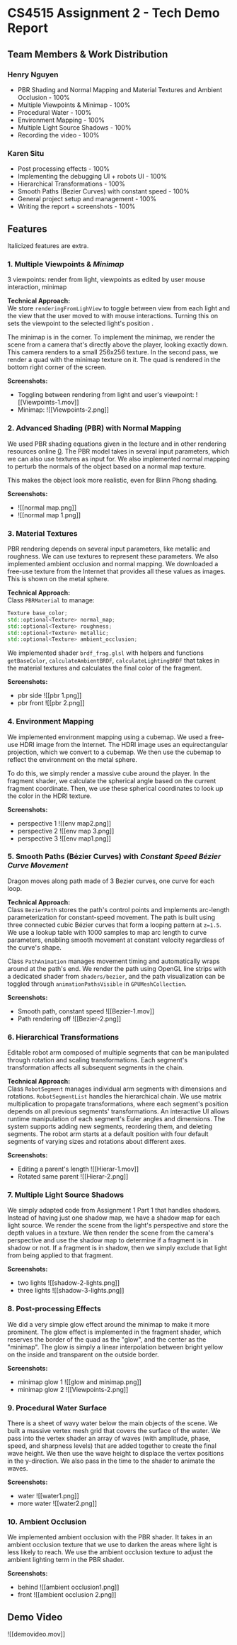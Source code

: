 # CS4515 Assignment 2 - Tech Demo Report

## Team Members & Work Distribution

### Henry Nguyen
- PBR Shading and Normal Mapping and Material Textures and Ambient Occlusion - 100%
- Multiple Viewpoints & Minimap - 100%
- Procedural Water - 100%
- Environment Mapping - 100%
- Multiple Light Source Shadows - 100%
- Recording the video - 100%

### Karen Situ
- Post processing effects - 100%
- Implementing the debugging UI + robots UI - 100%
- Hierarchical Transformations - 100%
- Smooth Paths (Bezier Curves) with constant speed - 100%
- General project setup and management - 100%
- Writing the report + screenshots - 100%

## Features
Italicized features are extra.

### 1. Multiple Viewpoints & *Minimap*
3 viewpoints: render from light, viewpoints as edited by user mouse interaction, minimap

**Technical Approach:**  
We store `renderingFromLighView` to toggle between view from each light and the view that the user moved to with mouse interactions. Turning this on sets the viewpoint to the selected light's position .

The minimap is in the corner. To implement the minimap, we render the scene from a camera that's directly above the player, looking exactly down. This camera renders to a small 256x256 texture. In the second pass, we render a quad with the minimap texture on it. The quad is rendered in the bottom right corner of the screen.

**Screenshots:**
- Toggling between rendering from light and user's viewpoint: 
  ![[Viewpoints-1.mov]]
- Minimap:
  ![[Viewpoints-2.png]]

### 2. Advanced Shading (PBR) with Normal Mapping
We used PBR shading equations given in the lecture and in other rendering resources online [0]. The PBR model takes in several input parameters, which we can also use textures as input for. We also implemented normal mapping to perturb the normals of the object based on a normal map texture.

This makes the object look more realistic, even for Blinn Phong shading. 

[0]: https://learnopengl.com/PBR/Theory

**Screenshots:**
- ![[normal map.png]]
- ![[normal map 1.png]]

### 3. Material Textures
PBR rendering depends on several input parameters, like metallic and roughness. We can use textures to represent these parameters. We also implemented ambient occlusion and normal mapping. We downloaded a free-use texture from the Internet that provides all these values as images. This is shown on the metal sphere. 

**Technical Approach:**  
Class `PBRMaterial` to manage:
```cpp
Texture base_color;
std::optional<Texture> normal_map;
std::optional<Texture> roughness;
std::optional<Texture> metallic;
std::optional<Texture> ambient_occlusion;
```

We implemented shader `brdf_frag.glsl` with helpers and functions `getBaseColor`, `calculateAmbientBRDF`, `calculateLightingBRDF` that takes in the material textures and calculates the final color of the fragment.

**Screenshots:**
- pbr side
  ![[pbr 1.png]]
- pbr front
  ![[pbr 2.png]]
  
### 4. Environment Mapping
We implemented environment mapping using a cubemap. We used a free-use HDRI image from the Internet. The HDRI image uses an equirectangular projection,
which we convert to a cubemap. We then use the cubemap to reflect the environment on the metal sphere.

To do this, we simply render a massive cube around the player. In the fragment shader, we calculate the spherical angle based on the current fragment coordinate. Then, we use these spherical coordinates to look up the color in the HDRI texture.

**Screenshots:**
- perspective 1 
  ![[env map2.png]]
- perspective 2 
  ![[env map 3.png]]
- perspective 3
  ![[env map1.png]]


### 5. Smooth Paths (Bézier Curves) with *Constant Speed Bézier Curve Movement*
Dragon moves along path made of 3 Bezier curves, one curve for each loop.

**Technical Approach:**  
Class `BezierPath` stores the path's control points and implements arc-length parameterization for constant-speed movement. The path is built using three connected cubic Bézier curves that form a looping pattern at `z=1.5`. We use a lookup table with 1000 samples to map arc length to curve parameters, enabling smooth movement at constant velocity regardless of the curve's shape. 

Class `PathAnimation` manages movement timing and automatically wraps around at the path's end. We render the path using OpenGL line strips with a dedicated shader from `shaders/bezier`, and the path visualization can be toggled through `animationPathsVisible` in `GPUMeshCollection`.

**Screenshots:**
- Smooth path, constant speed
  ![[Bezier-1.mov]]
- Path rendering off
  ![[Bezier-2.png]]

### 6. Hierarchical Transformations
Editable robot arm composed of multiple segments that can be manipulated through rotation and scaling transformations. Each segment's transformation affects all subsequent segments in the chain.

**Technical Approach:**  
Class `RobotSegment` manages individual arm segments with dimensions and rotations. `RobotSegmentList` handles the hierarchical chain. We use matrix multiplication to propagate transformations, where each segment's position depends on all previous segments' transformations. An interactive UI allows runtime manipulation of each segment's Euler angles and dimensions. The system supports adding new segments, reordering them, and deleting segments. The robot arm starts at a default position with four default segments of varying sizes and rotations about different axes.

**Screenshots:**
- Editing a parent's length
  ![[Hierar-1.mov]]
- Rotated same parent
  ![[Hierar-2.png]]

### 7. Multiple Light Source Shadows
We simply adapted code from Assignment 1 Part 1 that handles shadows. Instead of having just one shadow map, we have a shadow map for each light source. We render the scene from the light's perspective and store the depth values in a texture. We then render the scene from the camera's perspective and use the shadow map to determine if a fragment is in shadow or not. If a fragment is in shadow, then we simply exclude that light from being applied to that fragment.

**Screenshots:**
- two lights ![[shadow-2-lights.png]]
- three lights ![[shadow-3-lights.png]]

### 8. Post-processing Effects
We did a very simple glow effect around the minimap to make it more prominent. The glow effect is implemented in the fragment shader, which reserves the border of the quad as the "glow", and the center as the "minimap". The glow is simply a linear interpolation between bright yellow on the inside and transparent on the outside border.

**Screenshots:**
- minimap glow 1
  ![[glow and minimap.png]]
- minimap glow 2
  ![[Viewpoints-2.png]]

### 9. Procedural Water Surface
There is a sheet of wavy water below the main objects of the scene. We built a massive vertex mesh grid that covers the surface of the water. We pass into the vertex shader an array of waves (with amplitude, phase, speed, and sharpness levels) that are added together to create the final wave height. We then use the wave height to displace the vertex positions in the y-direction. We also pass in the time to the shader to animate the waves.

**Screenshots:**
- water
  ![[water1.png]]
- more water
  ![[water2.png]]

### 10. Ambient Occlusion
We implemented ambient occlusion with the PBR shader. It takes in an ambient occlusion texture that we use to darken the areas where light is less likely to reach. We use the ambient occlusion texture to adjust the ambient lighting term in the PBR shader.

**Screenshots:**
- behind
  ![[ambient occlusion1.png]]
- front
  ![[ambient occlusion 2.png]]

## Demo Video
![[demovideo.mov]] 